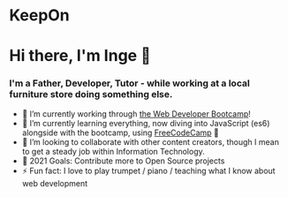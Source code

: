 <h1>KeepOn</h1>

# Hi there, I'm Inge :wave:

### I'm a Father, Developer, Tutor - while working at a local furniture store doing something else.
- :telescope: I’m currently working through [the Web Developer Bootcamp]!
- :seedling: I’m currently learning everything, now diving into JavaScript (es6) alongside with the bootcamp, using [FreeCodeCamp] :rofl:
- :dancers:  I’m looking to collaborate with other content creators, though I mean to get a steady job within Information Technology.
- :goal_net: 2021 Goals: Contribute more to Open Source projects
- :zap: Fun fact: I love to play trumpet / piano / teaching what I know about web development

[the Web Developer Bootcamp]: https://www.udemy.com/course/the-web-developer-bootcamp
[FreeCodeCamp]: https://www.freecodecamp.org/learn
